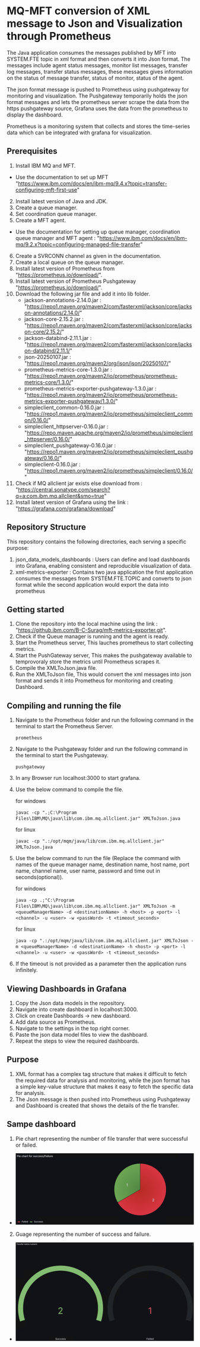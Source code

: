 # MQ-MFT conversion of XML message to Json and Visualization through Prometheus

The Java application consumes the messages published by MFT into SYSTEM.FTE topic in xml format and then converts it into Json format. The messages include agent status messages, monitor list messages, transfer log messages, transfer status messages, these messages gives information on the status of message transfer, status of monitor, status of the agent.

The json format message is pushed to Prometheus using pushgateway for monitoring and visualization. The Pushgateway temporarily holds the json format messages and lets the prometheus server scrape the data from the https pushgateway source, Grafana uses the data from the prometheus to display the dashboard.
 
Prometheus is a monitoring system that collects and stores the time-series data which can be integrated with grafana for visualization.

## Prerequisites

1. Install IBM MQ and MFT.
 - Use the documentation to set up MFT "https://www.ibm.com/docs/en/ibm-mq/9.4.x?topic=transfer-configuring-mft-first-use"
2. Install latest version of Java and JDK.
3. Create a queue manager.
4. Set coordination queue manager.
5. Create a MFT agent.
 - Use the documentation for setting up queue manager, coordination queue manager and MFT agent : "https://www.ibm.com/docs/en/ibm-mq/9.2.x?topic=configuring-managed-file-transfer"
6. Create a SVRCONN channel as given in the documentation.
7. Create a local queue on the queue manager.
8. Install latest version of Prometheus from "https://prometheus.io/download/".
9. Install latest version of Prometheus Pushgateway "https://prometheus.io/download/".
10. Download the following jar file and add it into lib folder.
    - jackson-annotations-2.14.0.jar : "https://repo1.maven.org/maven2/com/fasterxml/jackson/core/jackson-annotations/2.14.0/"
    - jackson-core-2.15.2.jar : "https://repo1.maven.org/maven2/com/fasterxml/jackson/core/jackson-core/2.15.2/"
    - jackson-databind-2.11.1.jar : "https://repo1.maven.org/maven2/com/fasterxml/jackson/core/jackson-databind/2.11.1/"
    - json-20250107.jar : "https://repo1.maven.org/maven2/org/json/json/20250107/"
    - prometheus-metrics-core-1.3.0.jar : "https://repo1.maven.org/maven2/io/prometheus/prometheus-metrics-core/1.3.0/"
    - prometheus-metrics-exporter-pushgateway-1.3.0.jar : "https://repo1.maven.org/maven2/io/prometheus/prometheus-metrics-exporter-pushgateway/1.3.0/"
    - simpleclient_common-0.16.0.jar : "https://repo1.maven.org/maven2/io/prometheus/simpleclient_common/0.16.0/"
    - simpleclient_httpserver-0.16.0.jar : "https://repo.maven.apache.org/maven2/io/prometheus/simpleclient_httpserver/0.16.0/"
    - simpleclient_pushgateway-0.16.0.jar : "https://repo1.maven.org/maven2/io/prometheus/simpleclient_pushgateway/0.16.0/"
    - simpleclient-0.16.0.jar : "https://repo1.maven.org/maven2/io/prometheus/simpleclient/0.16.0/"
11. Check if MQ allclient jar exists else download from : "https://central.sonatype.com/search?q=a:com.ibm.mq.allclient&smo=true"
12. Install latest version of Grafana using the link : "https://grafana.com/grafana/download"


## Repository Structure

This repository contains the following directories, each serving a specific purpose:

1. json_data_models_dashboards : Users can define and load dashboards into Grafana, enabling consistent and reproducible visualization of data.
2. xml-metrics-exporter : Contains two java application the first application consumes the messages from SYSTEM.FTE.TOPIC and converts to json format while the second application would export the data into prometheus


## Getting started

1. Clone the repository into the local machine using the link : "https://github.ibm.com/B-C-Surag/mft-metrics-exporter.git".
2. Check if the Queue  manager is running and the agent is ready.
3. Start the Prometheus server, This lauches prometheus to start collecting metrics.
4. Start the PushGateway server, This makes the pushgateway available to temprovoraly store the metrics until Prometheus scrapes it.
5. Compile the XMLToJson.java file.
6. Run the XMLToJson file, This would convert the xml messages into json format and sends it into Prometheus for monitoring and creating Dashboard.

## Compiling and running the file

1. Navigate to the Prometheus folder and run the following command in the terminal to start the Prometheus Server.
    ```
    prometheus
    ```

2. Navigate to the Pushgateway folder and run the following command in the terminal to start the Pushgateway.
    ```
    pushgateway
    ```

3. In any Browser run localhost:3000 to start grafana.

4. Use the below command to compile the file.

    for windows
    ``` 
    javac -cp ".;C:\Program Files\IBM\MQ\java\lib\com.ibm.mq.allclient.jar" XMLToJson.java
    ```

    for linux
    ```
    javac -cp ".:/opt/mqm/java/lib/com.ibm.mq.allclient.jar" XMLToJson.java
    ```

5. Use the below command to run the file (Replace the command with names of the queue manager name, destination name, host name, port name, channel name, user name, password and time out in seconds(optional)).

    for windows
    ``` 
    java -cp .;"C:\Program Files\IBM\MQ\java\lib\com.ibm.mq.allclient.jar" XMLToJson -m <queueManagerName> -d <destinationName> -h <host> -p <port> -l <channel> -u <user> -w <passWord> -t <timeout_seconds> 
    ```

    for linux
    ```
    java -cp ".:/opt/mqm/java/lib/com.ibm.mq.allclient.jar" XMLToJson -m <queueManagerName> -d <destinationName> -h <host> -p <port> -l <channel> -u <user> -w <passWord> -t <timeout_seconds>
    ```

6. If the timeout is not provided as a parameter then the application runs infinitely.

## Viewing Dashboards in Grafana

1. Copy the Json data models in the repository.
2. Navigate into create dashboard in localhost:3000.
3. Click on create Dashboards -> new dashboard.
4. Add data source as Prometheus.
5. Navigate to the settings in the top right corner.
6. Paste the json data model files to view the dashboard.
7. Repeat the steps to view the required dashboards.

## Purpose
1. XML format has a complex tag structure that makes it difficult to fetch the required data for analysis and monitoring, while the json format has a simple key-value structure that makes it easy to fetch the specific data for analysis.
2. The Json message is then pushed into Prometheus using Pushgateway and Dashboard is created that shows the details of the fle transfer.

## Sampe dashboard

1. Pie chart representing the number of file transfer that were successful or failed.
 - ![Pie chart](images/pieChart.png)

2. Guage representing the number of success and failure.
 - ![Guage](images/guage.png)
